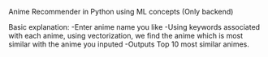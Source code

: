 Anime Recommender in Python using ML concepts (Only backend)

Basic explanation:
-Enter anime name you like
-Using keywords associated with each anime, using vectorization, we find the anime which is most similar with the anime you inputed
-Outputs Top 10 most similar animes.

